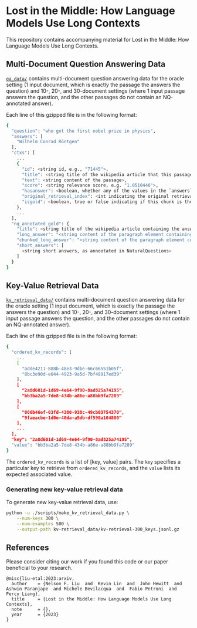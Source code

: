 # Lost in the Middle: How Language Models Use Long Contexts

This repository contains accompanying material for Lost in the Middle: How Language Models Use Long Contexts.

## Multi-Document Question Answering Data

[`qa_data/`](./qa_data/) contains multi-document question answering data for the
oracle setting (1 input document, which is exactly the passage the answers the
question) and 10-, 20-, and 30-document settings (where 1 input passage answers
the question, and the other passages do not contain an NQ-annotated answer).

Each line of this gzipped file is in the following format:

``` sh
{
  "question": "who got the first nobel prize in physics",
  "answers": [
    "Wilhelm Conrad Röntgen"
  ],
  "ctxs": [
    ...
    {
      "id": <string id, e.g., "71445">,
      "title": <string title of the wikipedia article that this passage comes from>,
      "text": <string content of the passage>,
      "score": <string relevance score, e.g. "1.0510446">,
      "hasanswer": <boolean, whether any of the values in the `answers` key appears in the text>,
      "original_retrieval_index": <int indicating the original retrieval index. for example, a value of 0 indicates that this was the top retrieved document>,
      "isgold": <boolean, true or false indicating if this chunk is the gold answer from NaturalQuestions>
    },
    ...
  ],
  "nq_annotated_gold": {
    "title": <string title of the wikipedia article containing the answer, as annotated in NaturalQuestions>,
    "long_answer": "<string content of the paragraph element containing the answer, as annotated in NaturalQuestions>",
    "chunked_long_answer": "<string content of the paragraph element containing the answer, randomly chunked to approximately 100 words>",
    "short_answers": [
      <string short answers, as annootated in NaturalQuestions>
    ]
  }
}
```

## Key-Value Retrieval Data

[`kv_retrieval_data/`](./kv_retrieval_data/) contains multi-document question answering data for the
oracle setting (1 input document, which is exactly the passage the answers the
question) and 10-, 20-, and 30-document settings (where 1 input passage answers
the question, and the other passages do not contain an NQ-annotated answer).

Each line of this gzipped file is in the following format:

``` sh
{
  "ordered_kv_records": [
    ...
    [
      "adde4211-888b-48e3-9dbe-66c66551b05f",
      "8bc3e90d-e044-4923-9a5d-7bf48917ed39"
    ],
    [
      "2a8d601d-1d69-4e64-9f90-8ad825a74195",
      "bb3ba2a5-7de8-434b-a86e-a88bb9fa7289"
    ],
    [
      "006b46ef-03fd-4380-938c-49cb03754370",
      "9faeacbe-1d0e-40da-a5db-df598a104880"
    ],
    ...
  ],
  "key": "2a8d601d-1d69-4e64-9f90-8ad825a74195",
  "value": "bb3ba2a5-7de8-434b-a86e-a88bb9fa7289"
}
```

The `ordered_kv_records` is a list of [key, value] pairs. The `key` specifies a particular key to retrieve from `ordered_kv_records`, and the `value` lists its expected associated value.

### Generating new key-value retrieval data

To generate new key-value retrieval data, use:


``` sh
python -u ./scripts/make_kv_retrieval_data.py \
    --num-keys 300 \
    --num-examples 500 \
    --output-path kv-retrieval_data/kv-retrieval-300_keys.jsonl.gz
```

## References

Please consider citing our work if you found this code or our paper beneficial to your research.

```
@misc{liu-etal:2023:arxiv,
  author    = {Nelson F. Liu  and  Kevin Lin  and  John Hewitt  and Ashwin Paranjape  and Michele Bevilacqua  and  Fabio Petroni  and  Percy Liang},
  title     = {Lost in the Middle: How Language Models Use Long Contexts},
  note      = {},
  year      = {2023}
}

```
